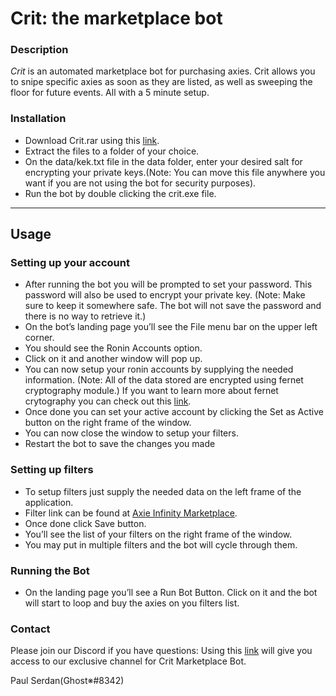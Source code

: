 # Crit: the marketplace bot

### Description

_Crit_ is an automated marketplace bot for purchasing axies. Crit allows you to snipe specific axies as soon as they are listed, as well as sweeping the floor for future events. All with a 5 minute setup.

### Installation

- Download Crit.rar using this [link](https://github.com/QU3STio/crit/releases).
- Extract the files to a folder of your choice.
- On the data/kek.txt file in the data folder, enter your desired salt for encrypting your private keys.(Note: You can move this file anywhere you want if you are not using the bot for security purposes).
- Run the bot by double clicking the crit.exe file.

---

## Usage

### Setting up your account

- After running the bot you will be prompted to set your password. This password will also be used to encrypt your private key.
  (Note: Make sure to keep it somewhere safe. The bot will not save the password and there is no way to retrieve it.)
- On the bot’s landing page you’ll see the File menu bar on the upper left corner.
- You should see the Ronin Accounts option.
- Click on it and another window will pop up.
- You can now setup your ronin accounts by supplying the needed information.
  (Note: All of the data stored are encrypted using fernet cryptography module.)
  If you want to learn more about fernet crytography you can check out this [link](https://cryptography.io/en/latest/fernet/).
- Once done you can set your active account by clicking the Set as Active button on the right frame of the window.
- You can now close the window to setup your filters.
- Restart the bot to save the changes you made

### Setting up filters

- To setup filters just supply the needed data on the left frame of the application.
- Filter link can be found at [Axie Infinity Marketplace](https://app.axieinfinity.com/marketplace/axies/).
- Once done click Save button.
- You’ll see the list of your filters on the right frame of the window.
- You may put in multiple filters and the bot will cycle through them.

### Running the Bot

- On the landing page you’ll see a Run Bot Button. Click on it and the bot will start to loop and buy the axies on you filters list.

### Contact

Please join our Discord if you have questions: Using this [link](https://discord.gg/yAbkmfc8Ry) will give you access to our exclusive channel for Crit Marketplace Bot.

Paul Serdan(Ghost※#8342)
